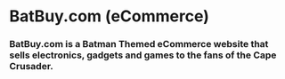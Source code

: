 # BatBuy.com (eCommerce)
### BatBuy.com is a Batman Themed eCommerce website that sells electronics, gadgets and games to the fans of the Cape Crusader.
